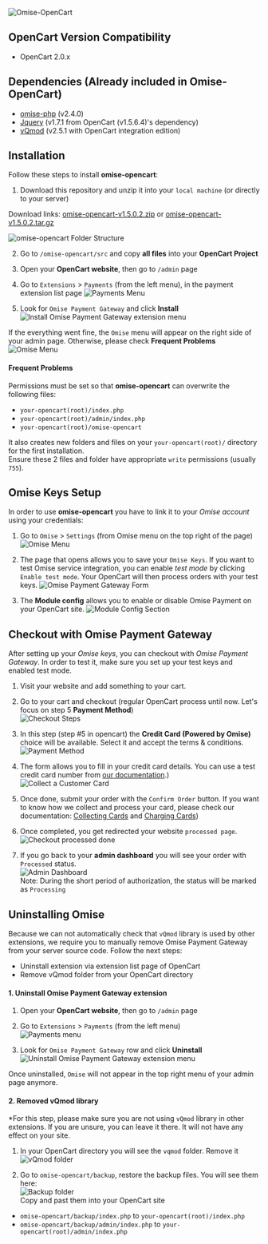 ![Omise-OpenCart](https://cdn.omise.co/artwork/opencart_omise_bodered.png)

## OpenCart Version Compatibility
- OpenCart 2.0.x

## Dependencies (Already included in Omise-OpenCart)
- [omise-php](https://github.com/omise/omise-php) (v2.4.0)
- [Jquery](https://github.com/jquery/jquery) (v1.7.1 from OpenCart (v1.5.6.4)'s dependency)
- [vQmod](https://github.com/vqmod/vqmod) (v2.5.1 with OpenCart integration edition)

## Installation
Follow these steps to install **omise-opencart**:

1. Download this repository and unzip it into your `local machine` (or directly to your server)

  Download links: 
  [omise-opencart-v1.5.0.2.zip](https://github.com/omise/omise-opencart/archive/v1.5.0.2.zip) or
  [omise-opencart-v1.5.0.2.tar.gz](https://github.com/omise/omise-opencart/archive/v1.5.0.2.tar.gz)

  ![omise-opencart Folder Structure](https://cdn.omise.co/assets/omise-opencart/omise-opencart-install-01.png)

  
2. Go to `/omise-opencart/src` and copy **all files** into your **OpenCart Project**  

3. Open your **OpenCart website**, then go to `/admin` page  

4. Go to `Extensions` > `Payments` (from the left menu), in the payment extension list page
![Payments Menu](https://cdn.omise.co/assets/omise-opencart/v2.x/installation4-uninstall2.png)
  
5. Look for `Omise Payment Gateway` and click **Install**  
![Install Omise Payment Gateway extension menu](https://cdn.omise.co/assets/omise-opencart/v2.x/installation5.png)

If the everything went fine, the `Omise` menu will appear on the right side of your admin page. Otherwise, please check **Frequent Problems**
![Omise Menu](https://cdn.omise.co/assets/omise-opencart/v2.x/installation6.png)

#### Frequent Problems

Permissions must be set so that **omise-opencart** can overwrite the following files:
- `your-opencart(root)/index.php`
- `your-opencart(root)/admin/index.php`
- `your-opencart(root)/omise-opencart`

It also creates new folders and files on your `your-opencart(root)/` directory for the first installation.  
Ensure these 2 files and folder have appropriate `write` permissions (usually `755`).

## Omise Keys Setup
In order to use **omise-opencart** you have to link it to your *Omise account* using your credentials:

1. Go to `Omise` > `Settings` (from Omise menu on the top right of the page)  
![Omise Menu](https://cdn.omise.co/assets/omise-opencart/v2.x/setup1.png)

2. The page that opens allows you to save your `Omise Keys`. If you want to test Omise service integration, you can enable *test mode* by clicking `Enable test mode`. Your OpenCart will then process orders with your test keys. 
![Omise Payment Gateway Form](https://cdn.omise.co/assets/omise-opencart/v2.x/setup2.png)

3. The **Module config** allows you to enable or disable Omise Payment on your OpenCart site.
![Module Config Section](https://cdn.omise.co/assets/omise-opencart/v2.x/setup3.png)

## Checkout with Omise Payment Gateway
After setting up your *Omise keys*, you can checkout with *Omise Payment Gateway*. In order to test it, make sure you set up your test keys and enabled test mode.

1. Visit your website and add something to your cart.

2. Go to your cart and checkout (regular OpenCart process until now. Let's focus on step 5 **Payment Method**)  
![Checkout Steps](https://cdn.omise.co/assets/omise-opencart/v2.x/checkout2.png)

3. In this step (step #5 in opencart)  the **Credit Card (Powered by Omise)** choice will be available. Select it and accept the terms & conditions. 
![Payment Method](https://cdn.omise.co/assets/omise-opencart/v2.x/checkout3.png)

4. The form allows you to fill in your credit card details. You can use a test credit card number from [our documentation](https://docs.omise.co/api/tests/).)  
![Collect a Customer Card](https://cdn.omise.co/assets/omise-opencart/v2.x/checkout4.png)

5. Once done, submit your order with the `Confirm Order` button. If you want to know how we collect and process your card, please check our documentation: [Collecting Cards](https://docs.omise.co/collecting-card-information/) and [Charging Cards](https://docs.omise.co/charging-cards/))

6. Once completed, you get redirected your website `processed page`.
![Checkout processed done](https://cdn.omise.co/assets/omise-opencart/v2.x/checkout5.png)

7. If you go back to your **admin dashboard** you will see your order with `Processed` status.  
![Admin Dashboard](https://cdn.omise.co/assets/omise-opencart/v2.x/opencart-dashboard.png)  
Note: During the short period of authorization, the status will be marked as `Processing`

## Uninstalling Omise

Because we can not automatically check that `vQmod` library is used by other extensions, we require you to manually remove Omise Payment Gateway from your server source code. Follow the next steps:

- Uninstall extension via extension list page of OpenCart
- Remove vQmod folder from your OpenCart directory

#### 1. Uninstall Omise Payment Gateway extension
1. Open your **OpenCart website**, then go to `/admin` page  

2. Go to `Extensions` > `Payments` (from the left menu)  
![Payments menu](https://cdn.omise.co/assets/omise-opencart/v2.x/installation4-uninstall2.png )
 
3. Look for `Omise Payment Gateway` row and click **Uninstall**  
![Uninstall Omise Payment Gateway extension menu](https://cdn.omise.co/assets/omise-opencart/v2.x/uninstall3.png)

Once uninstalled, `Omise` will not appear in the top right menu of your admin page anymore.

#### 2. Removed vQmod library
*For this step, please make sure you are not using `vQmod` library in other extensions. If you are unsure, you can leave it there. It will not have any effect on your site.

1. In your OpenCart directory you will see the `vqmod` folder. Remove it  
![vQmod folder](https://cdn.omise.co/assets/omise-opencart/omise-opencart-install-14.png)  

2. Go to `omise-opencart/backup`, restore the backup files. You will see them here:  
![Backup folder](https://cdn.omise.co/assets/omise-opencart/omise-opencart-install-15.png)  
Copy and past them into your OpenCart site  
  - `omise-opencart/backup/index.php` to `your-opencart(root)/index.php`  
  - `omise-opencart/backup/admin/index.php` to `your-opencart(root)/admin/index.php`  
